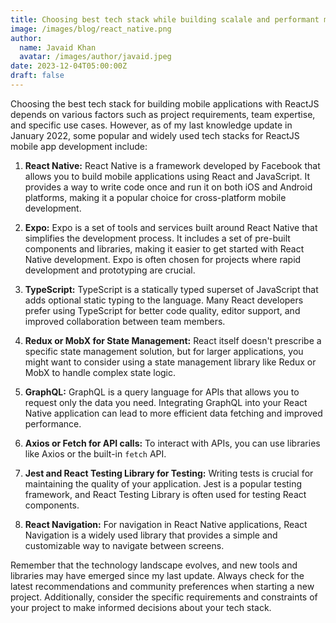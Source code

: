 ```yaml
---
title: Choosing best tech stack while building scalale and performant mobile applications
image: /images/blog/react_native.png
author:
  name: Javaid Khan
  avatar: /images/author/javaid.jpeg
date: 2023-12-04T05:00:00Z
draft: false
---
```


Choosing the best tech stack for building mobile applications with ReactJS depends on various factors such as project requirements, team expertise, and specific use cases. However, as of my last knowledge update in January 2022, some popular and widely used tech stacks for ReactJS mobile app development include:

1. **React Native:** React Native is a framework developed by Facebook that allows you to build mobile applications using React and JavaScript. It provides a way to write code once and run it on both iOS and Android platforms, making it a popular choice for cross-platform mobile development.

2. **Expo:** Expo is a set of tools and services built around React Native that simplifies the development process. It includes a set of pre-built components and libraries, making it easier to get started with React Native development. Expo is often chosen for projects where rapid development and prototyping are crucial.

3. **TypeScript:** TypeScript is a statically typed superset of JavaScript that adds optional static typing to the language. Many React developers prefer using TypeScript for better code quality, editor support, and improved collaboration between team members.

4. **Redux or MobX for State Management:** React itself doesn't prescribe a specific state management solution, but for larger applications, you might want to consider using a state management library like Redux or MobX to handle complex state logic.

5. **GraphQL:** GraphQL is a query language for APIs that allows you to request only the data you need. Integrating GraphQL into your React Native application can lead to more efficient data fetching and improved performance.

6. **Axios or Fetch for API calls:** To interact with APIs, you can use libraries like Axios or the built-in `fetch` API.

7. **Jest and React Testing Library for Testing:** Writing tests is crucial for maintaining the quality of your application. Jest is a popular testing framework, and React Testing Library is often used for testing React components.

8. **React Navigation:** For navigation in React Native applications, React Navigation is a widely used library that provides a simple and customizable way to navigate between screens.

Remember that the technology landscape evolves, and new tools and libraries may have emerged since my last update. Always check for the latest recommendations and community preferences when starting a new project. Additionally, consider the specific requirements and constraints of your project to make informed decisions about your tech stack.
